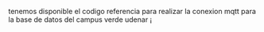 tenemos disponible el codigo referencia para realizar la conexion mqtt 
para la base de datos del campus verde udenar  ¡
